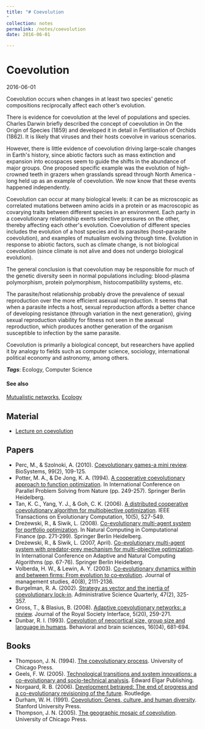```yaml
---
title: "# Coevolution
"
collection: notes
permalink: /notes/coevolution
date: 2016-06-01

---
```


# Coevolution

2016-06-01

Coevolution occurs when changes in at least two species' genetic compositions reciprocally affect each other’s evolution.

There is evidence for coevolution at the level of populations and species. Charles Darwin briefly described the concept of coevolution in On the Origin of Species (1859) and developed it in detail in Fertilisation of Orchids (1862). It is likely that viruses and their hosts coevolve in various scenarios.

However, there is little evidence of coevolution driving large-scale changes in Earth's history, since abiotic factors such as mass extinction and expansion into ecospaces seem to guide the shifts in the abundance of major groups. One proposed specific example was the evolution of high-crowned teeth in grazers when grasslands spread through North America - long held up as an example of coevolution. We now know that these events happened independently.

Coevolution can occur at many biological levels: it can be as microscopic as correlated mutations between amino acids in a protein or as macroscopic as covarying traits between different species in an environment. Each party in a coevolutionary relationship exerts selective pressures on the other, thereby affecting each other's evolution. Coevolution of different species includes the evolution of a host species and its parasites (host–parasite coevolution), and examples of mutualism evolving through time. Evolution in response to abiotic factors, such as climate change, is not biological coevolution (since climate is not alive and does not undergo biological evolution).

The general conclusion is that coevolution may be responsible for much of the genetic diversity seen in normal populations including: blood-plasma polymorphism, protein polymorphism, histocompatibility systems, etc.

The parasite/host relationship probably drove the prevalence of sexual reproduction over the more efficient asexual reproduction. It seems that when a parasite infects a host, sexual reproduction affords a better chance of developing resistance (through variation in the next generation), giving sexual reproduction viability for fitness not seen in the asexual reproduction, which produces another generation of the organism susceptible to infection by the same parasite.

Coevolution is primarily a biological concept, but researchers have applied it by analogy to fields such as computer science, sociology, international political economy and astronomy, among others.

***Tags***: Ecology, Computer Science

#### See also
[Mutualistic networks](/notes/mutualistic_networks), [Ecology](/notes/ecology)

## Material
* [Lecture on coevolution](https://cosmolearning.org/video-lectures/coevolution-6703/)

## Papers
* Perc, M., & Szolnoki, A. (2010). [Coevolutionary games-a mini review](http://arxiv.org/pdf/0910.0826). BioSystems, 99(2), 109-125.
* Potter, M. A., & De Jong, K. A. (1994). [A cooperative coevolutionary approach to function optimization](https://pdfs.semanticscholar.org/350e/0e980f86c604ba282037c70da9e19cd9c2b6.pdf). In International Conference on Parallel Problem Solving from Nature (pp. 249-257). Springer Berlin Heidelberg.
* Tan, K. C., Yang, Y. J., & Goh, C. K. (2006). [A distributed cooperative coevolutionary algorithm for multiobjective optimization](http://delta.cs.cinvestav.mx/~ccoello/EMOO/tan03c.pdf.gz). IEEE Transactions on Evolutionary Computation, 10(5), 527-549.
* Dreżewski, R., & Siwik, L. (2008). [Co-evolutionary multi-agent system for portfolio optimization](http://home.agh.edu.pl/drezew/papers/drezewski2008coevolutionary.pdf). In Natural Computing in Computational Finance (pp. 271-299). Springer Berlin Heidelberg.
* Dreżewski, R., & Siwik, L. (2007, April). [Co-evolutionary multi-agent system with predator-prey mechanism for multi-objective optimization](http://home.agh.edu.pl/drezew/papers/drezewski2007coevolutionary.pdf). In International Conference on Adaptive and Natural Computing Algorithms (pp. 67-76). Springer Berlin Heidelberg.
* Volberda, H. W., & Lewin, A. Y. (2003). [Co‐evolutionary dynamics within and between firms: From evolution to co‐evolution](https://www.researchgate.net/profile/Henk_Volberda/publication/227375481_Co-evolutionary_Dynamics_Within_and_Between_Firms_From_Evolution_to_Co-evolution/links/0fcfd50815d60e3be8000000.pdf). Journal of management studies, 40(8), 2111-2136.
* Burgelman, R. A. (2002). [Strategy as vector and the inertia of coevolutionary lock-in](http://citeseerx.ist.psu.edu/viewdoc/download?doi=10.1.1.200.1656&rep=rep1&type=pdf). Administrative Science Quarterly, 47(2), 325-357.
* Gross, T., & Blasius, B. (2008). [Adaptive coevolutionary networks: a review](http://rsif.royalsocietypublishing.org/content/5/20/259.short). Journal of the Royal Society Interface, 5(20), 259-271.
* Dunbar, R. I. (1993). [Coevolution of neocortical size, group size and language in humans](http://www.cogsci.ucsd.edu/~johnson/COGS184/3Dunbar93.pdf). Behavioral and brain sciences, 16(04), 681-694.

## Books
* Thompson, J. N. (1994). [The coevolutionary process](https://www.goodreads.com/book/show/3379455-the-coevolutionary-process). University of Chicago Press.
* Geels, F. W. (2005). [Technological transitions and system innovations: a co-evolutionary and socio-technical analysis](https://www.goodreads.com/book/show/2284780.Technological_Transitions_and_System_Innovations). Edward Elgar Publishing.
* Norgaard, R. B. (2006). [Development betrayed: The end of progress and a co-evolutionary revisioning of the future](https://www.goodreads.com/book/show/17506139-development-betrayed). Routledge.
* Durham, W. H. (1991). [Coevolution: Genes, culture, and human diversity](https://www.goodreads.com/book/show/1120034.Coevolution). Stanford University Press.
* Thompson, J. N. (2005). [The geographic mosaic of coevolution](https://www.goodreads.com/book/show/1872756.The_Geographic_Mosaic_of_Coevolution). University of Chicago Press.


